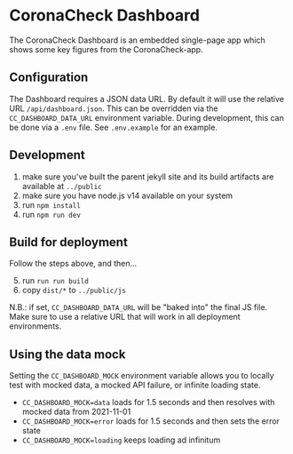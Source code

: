 # CoronaCheck Dashboard

The CoronaCheck Dashboard is an embedded single-page app which shows some key figures from the CoronaCheck-app.

## Configuration

The Dashboard requires a JSON data URL. By default it will use the relative URL `/api/dashboard.json`. This can be overridden via the `CC_DASHBOARD_DATA_URL` environment variable. During development, this can be done via a `.env` file. See `.env.example` for an example.

## Development

1. make sure you've built the parent jekyll site and its build artifacts are available at `../public`
2. make sure you have node.js v14 available on your system
3. run `npm install`
4. run `npm run dev`

## Build for deployment

Follow the steps above, and then...

5. run `run run build`
6. copy `dist/*` to `../public/js`

N.B.: if set, `CC_DASHBOARD_DATA_URL` will be "baked into" the final JS file. Make sure to use a relative URL that will work in all deployment environments.

## Using the data mock

Setting the `CC_DASHBOARD_MOCK` environment variable allows you to locally test with mocked data, a mocked API failure, or infinite loading state.

- `CC_DASHBOARD_MOCK=data` loads for 1.5 seconds and then resolves with mocked data from 2021-11-01
- `CC_DASHBOARD_MOCK=error` loads for 1.5 seconds and then sets the error state
- `CC_DASHBOARD_MOCK=loading` keeps loading ad infinitum
